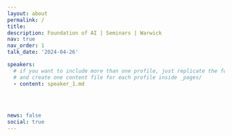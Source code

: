 ```yaml
---
layout: about
permalink: /
title: 
description: Foundation of AI | Seminars | Warwick
nav: true
nav_order: 1
talk_date: '2024-04-26' 

speakers:
  # if you want to include more than one profile, just replicate the following block
  # and create one content file for each profile inside _pages/
  - content: speaker_1.md
    
    
 

news: false
social: true
---
```



